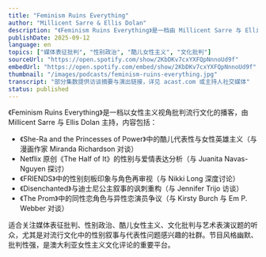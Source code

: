 ```yaml
---
title: "Feminism Ruins Everything"
author: "Millicent Sarre & Ellis Dolan"
description: "《Feminism Ruins Everything》是一档由 Millicent Sarre 与 Ellis Dolan 主持的播客，以女性主义视角批判影视、音乐剧与流行文化作品。节目风格幽默、批判性强，强调“友善女性主义”与文化解构，内容涵盖酷儿代表性、性别刻板印象、艺术哲学与媒体再叙述，是澳大利亚语境下的文化女性主义声音之一。"
publishDate: 2025-09-12
language: en
topics: ["媒体表征批判", "性别政治", "酷儿女性主义", "文化批判"]
sourceUrl: "https://open.spotify.com/show/2KbDKv7cxYXFQpNnnoUd9f"
embedUrl: "https://open.spotify.com/embed/show/2KbDKv7cxYXFQpNnnoUd9f"
thumbnail: "/images/podcasts/feminism-ruins-everything.jpg"
transcript: "部分集数提供访谈摘要与演出链接，详见 acast.com 或主持人社交媒体"
status: published
---
```


《Feminism Ruins Everything》是一档以女性主义视角批判流行文化的播客，由 Millicent Sarre 与 Ellis Dolan 主持，内容包括：

- 《She-Ra and the Princesses of Power》中的酷儿代表性与女性英雄主义（与漫画作家 Miranda Richardson 对谈）
- Netflix 原创《The Half of It》的性别与爱情表达分析（与 Juanita Navas-Nguyen 探讨）
- 《FRIENDS》中的性别刻板印象与角色再审视（与 Nikki Long 深度讨论）
- 《Disenchanted》与迪士尼公主叙事的讽刺重构（与 Jennifer Trijo 访谈）
- 《The Prom》中的同性恋角色与异性恋演员争议（与 Kirsty Burch 与 Em P. Webber 对谈）

适合关注媒体表征批判、性别政治、酷儿女性主义、文化批判与艺术表演议题的听众，尤其是对流行文化中的性别叙事与代表性问题感兴趣的社群。节目风格幽默、批判性强，是澳大利亚女性主义文化评论的重要平台。

